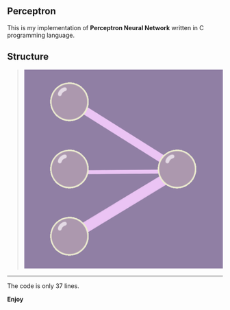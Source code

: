 ## Perceptron
This is my implementation of **Perceptron Neural Network** written in C programming language.

Structure 
---
> ![Alt text](https://github.com/Nikita-bunikido/Perceptron/blob/main/perceptron.png "Optional title")
---

The code is only 37 lines.

**Enjoy**
